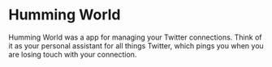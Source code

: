 # Humming World

Humming World was a app for managing your Twitter connections. Think of it as your personal assistant for all things Twitter, which pings you when you are losing touch with your connection.